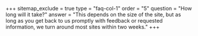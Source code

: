 +++
sitemap_exclude = true
type = "faq-col-1"
order = "5"
question = "How long will it take?"
answer = "This depends on the size of the site, but as long as you get back to us promptly with feedback or requested information, we turn around most sites within two weeks."
+++
